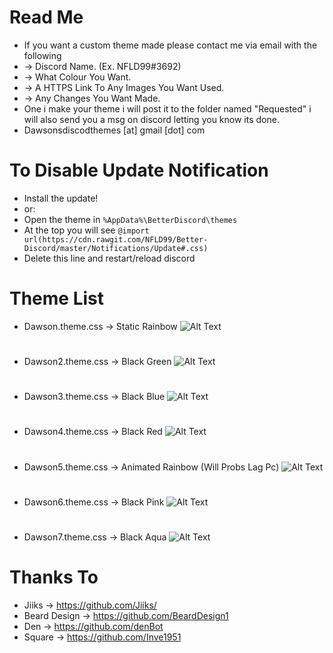 # Read Me
 - If you want a custom theme made please contact me via email with the following
 - -> Discord Name. (Ex. NFLD99#3692)
 - -> What Colour You Want.
 - -> A HTTPS Link To Any Images You Want Used.
 - -> Any Changes You Want Made.
 - One i make your theme i will post it to the folder named "Requested" i will also send you a msg on discord letting you know its done.
 - Dawsonsdiscodthemes [at] gmail [dot] com
 # To Disable Update Notification
 - Install the update!
 - or:
 - Open the theme in `%AppData%\BetterDiscord\themes`
 - At the top you will see `@import url(https://cdn.rawgit.com/NFLD99/Better-Discord/master/Notifications/Update#.css)`
 - Delete this line and restart/reload discord
# Theme List
 - Dawson.theme.css   ->  Static Rainbow
 ![Alt Text](https://youtu.be/HZdSKlDzyi4)
 #
 - Dawson2.theme.css ->  Black Green
 ![Alt Text](https://youtu.be/5rPu4CqIqys)
 #
 - Dawson3.theme.css ->  Black Blue
 ![Alt Text](https://youtu.be/ujMrwttbIuA)
 #
 - Dawson4.theme.css ->  Black Red
 ![Alt Text](https://youtu.be/mYCrBC7_emc)
 #
 - Dawson5.theme.css ->  Animated Rainbow (Will Probs Lag Pc)
 ![Alt Text](https://youtu.be/6y6zcvjI5sA)
 #
 - Dawson6.theme.css   ->  Black Pink
 ![Alt Text](https://youtu.be/fe2awPTNi5Q)
 #
 - Dawson7.theme.css   ->  Black Aqua
 ![Alt Text](https://youtu.be/0JVupEa7Aaw)
 #
 
 
 # Thanks To
 - Jiiks -> https://github.com/Jiiks/
 - Beard Design -> https://github.com/BeardDesign1
 - Den -> https://github.com/denBot
 - Square -> https://github.com/Inve1951